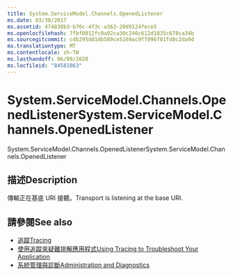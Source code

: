 ```yaml
---
title: System.ServiceModel.Channels.OpenedListener
ms.date: 03/30/2017
ms.assetid: 474830b3-b76c-4f3c-a363-20d9124fece5
ms.openlocfilehash: 7fbf0012fc0a92ca30c240c612d1835c678ca34b
ms.sourcegitcommit: cdb295dd1db589ce5169ac9ff096f01fd0c2da9d
ms.translationtype: MT
ms.contentlocale: zh-TW
ms.lasthandoff: 06/09/2020
ms.locfileid: "84581863"
---
```

# <a name="systemservicemodelchannelsopenedlistener"></a><span data-ttu-id="abf34-102">System.ServiceModel.Channels.OpenedListener</span><span class="sxs-lookup"><span data-stu-id="abf34-102">System.ServiceModel.Channels.OpenedListener</span></span>
<span data-ttu-id="abf34-103">System.ServiceModel.Channels.OpenedListener</span><span class="sxs-lookup"><span data-stu-id="abf34-103">System.ServiceModel.Channels.OpenedListener</span></span>  
  
## <a name="description"></a><span data-ttu-id="abf34-104">描述</span><span class="sxs-lookup"><span data-stu-id="abf34-104">Description</span></span>  
 <span data-ttu-id="abf34-105">傳輸正在基底 URI 接聽。</span><span class="sxs-lookup"><span data-stu-id="abf34-105">Transport is listening at the base URI.</span></span>  
  
## <a name="see-also"></a><span data-ttu-id="abf34-106">請參閱</span><span class="sxs-lookup"><span data-stu-id="abf34-106">See also</span></span>

- [<span data-ttu-id="abf34-107">追蹤</span><span class="sxs-lookup"><span data-stu-id="abf34-107">Tracing</span></span>](index.md)
- [<span data-ttu-id="abf34-108">使用追蹤來疑難排解應用程式</span><span class="sxs-lookup"><span data-stu-id="abf34-108">Using Tracing to Troubleshoot Your Application</span></span>](using-tracing-to-troubleshoot-your-application.md)
- [<span data-ttu-id="abf34-109">系統管理與診斷</span><span class="sxs-lookup"><span data-stu-id="abf34-109">Administration and Diagnostics</span></span>](../index.md)
